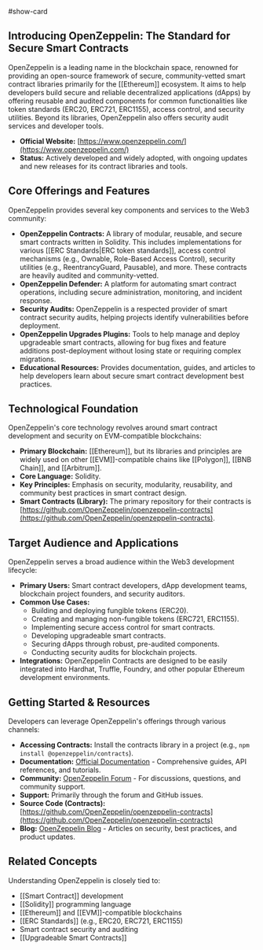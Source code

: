 #show-card

## Introducing OpenZeppelin: The Standard for Secure Smart Contracts

OpenZeppelin is a leading name in the blockchain space, renowned for providing an open-source framework of secure, community-vetted smart contract libraries primarily for the [[Ethereum]] ecosystem. It aims to help developers build secure and reliable decentralized applications (dApps) by offering reusable and audited components for common functionalities like token standards (ERC20, ERC721, ERC1155), access control, and security utilities. Beyond its libraries, OpenZeppelin also offers security audit services and developer tools.

- **Official Website:** [https://www.openzeppelin.com/](https://www.openzeppelin.com/)
- **Status:** Actively developed and widely adopted, with ongoing updates and new releases for its contract libraries and tools.

## Core Offerings and Features

OpenZeppelin provides several key components and services to the Web3 community:

- **OpenZeppelin Contracts:** A library of modular, reusable, and secure smart contracts written in Solidity. This includes implementations for various [[ERC Standards|ERC token standards]], access control mechanisms (e.g., Ownable, Role-Based Access Control), security utilities (e.g., ReentrancyGuard, Pausable), and more. These contracts are heavily audited and community-vetted.
- **OpenZeppelin Defender:** A platform for automating smart contract operations, including secure administration, monitoring, and incident response.
- **Security Audits:** OpenZeppelin is a respected provider of smart contract security audits, helping projects identify vulnerabilities before deployment.
- **OpenZeppelin Upgrades Plugins:** Tools to help manage and deploy upgradeable smart contracts, allowing for bug fixes and feature additions post-deployment without losing state or requiring complex migrations.
- **Educational Resources:** Provides documentation, guides, and articles to help developers learn about secure smart contract development best practices.

## Technological Foundation

OpenZeppelin's core technology revolves around smart contract development and security on EVM-compatible blockchains:

- **Primary Blockchain:** [[Ethereum]], but its libraries and principles are widely used on other [[EVM]]-compatible chains like [[Polygon]], [[BNB Chain]], and [[Arbitrum]].
- **Core Language:** Solidity.
- **Key Principles:** Emphasis on security, modularity, reusability, and community best practices in smart contract design.
- **Smart Contracts (Library):** The primary repository for their contracts is [https://github.com/OpenZeppelin/openzeppelin-contracts](https://github.com/OpenZeppelin/openzeppelin-contracts).

## Target Audience and Applications

OpenZeppelin serves a broad audience within the Web3 development lifecycle:

- **Primary Users:** Smart contract developers, dApp development teams, blockchain project founders, and security auditors.
- **Common Use Cases:**
  - Building and deploying fungible tokens (ERC20).
  - Creating and managing non-fungible tokens (ERC721, ERC1155).
  - Implementing secure access control for smart contracts.
  - Developing upgradeable smart contracts.
  - Securing dApps through robust, pre-audited components.
  - Conducting security audits for blockchain projects.
- **Integrations:** OpenZeppelin Contracts are designed to be easily integrated into Hardhat, Truffle, Foundry, and other popular Ethereum development environments.

## Getting Started & Resources

Developers can leverage OpenZeppelin's offerings through various channels:

- **Accessing Contracts:** Install the contracts library in a project (e.g., `npm install @openzeppelin/contracts`).
- **Documentation:** [Official Documentation](https://docs.openzeppelin.com/) - Comprehensive guides, API references, and tutorials.
- **Community:** [OpenZeppelin Forum](https://forum.openzeppelin.com/) - For discussions, questions, and community support.
- **Support:** Primarily through the forum and GitHub issues.
- **Source Code (Contracts):** [https://github.com/OpenZeppelin/openzeppelin-contracts](https://github.com/OpenZeppelin/openzeppelin-contracts)
- **Blog:** [OpenZeppelin Blog](https://blog.openzeppelin.com/) - Articles on security, best practices, and product updates.

## Related Concepts

Understanding OpenZeppelin is closely tied to:

- [[Smart Contract]] development
- [[Solidity]] programming language
- [[Ethereum]] and [[EVM]]-compatible blockchains
- [[ERC Standards]] (e.g., ERC20, ERC721, ERC1155)
- Smart contract security and auditing
- [[Upgradeable Smart Contracts]]
